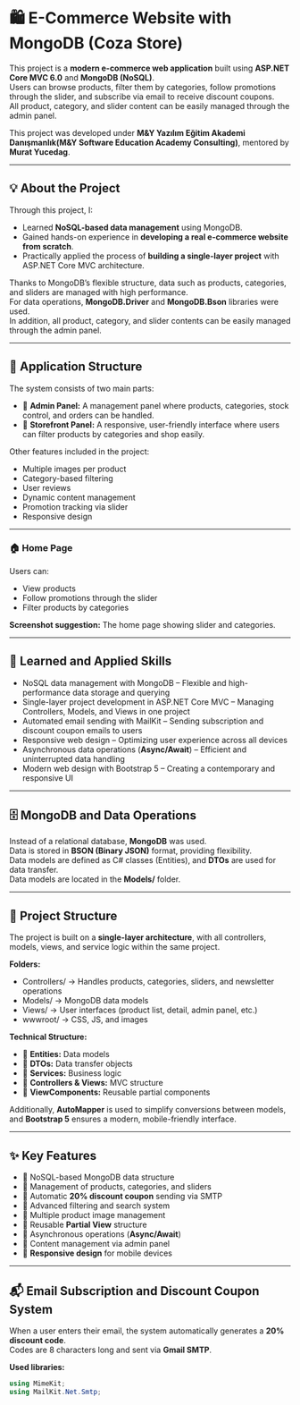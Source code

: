 # 🛍️ E-Commerce Website with MongoDB (Coza Store)

This project is a **modern e-commerce web application** built using **ASP.NET Core MVC 6.0** and **MongoDB (NoSQL)**.  
Users can browse products, filter them by categories, follow promotions through the slider, and subscribe via email to receive discount coupons.  
All product, category, and slider content can be easily managed through the admin panel.  

This project was developed under **M&Y Yazılım Eğitim Akademi Danışmanlık(M&Y Software Education Academy Consulting)**, mentored by **Murat Yucedag**.

---

## 💡 About the Project

Through this project, I:

- Learned **NoSQL-based data management** using MongoDB.  
- Gained hands-on experience in **developing a real e-commerce website from scratch**.  
- Practically applied the process of **building a single-layer project** with ASP.NET Core MVC architecture.  

Thanks to MongoDB’s flexible structure, data such as products, categories, and sliders are managed with high performance.  
For data operations, **MongoDB.Driver** and **MongoDB.Bson** libraries were used.  
In addition, all product, category, and slider contents can be easily managed through the admin panel.

---

## 🧩 Application Structure

The system consists of two main parts:

- 👤 **Admin Panel:** A management panel where products, categories, stock control, and orders can be handled.  
- 📱 **Storefront Panel:** A responsive, user-friendly interface where users can filter products by categories and shop easily.

Other features included in the project:

- Multiple images per product  
- Category-based filtering  
- User reviews  
- Dynamic content management  
- Promotion tracking via slider  
- Responsive design

---

### 🏠 Home Page

Users can:

- View products  
- Follow promotions through the slider  
- Filter products by categories  

**Screenshot suggestion:** The home page showing slider and categories.

---

## 🧩 Learned and Applied Skills

- NoSQL data management with MongoDB – Flexible and high-performance data storage and querying  
- Single-layer project development in ASP.NET Core MVC – Managing Controllers, Models, and Views in one project  
- Automated email sending with MailKit – Sending subscription and discount coupon emails to users  
- Responsive web design – Optimizing user experience across all devices  
- Asynchronous data operations (**Async/Await**) – Efficient and uninterrupted data handling  
- Modern web design with Bootstrap 5 – Creating a contemporary and responsive UI  

---

## 🗄️ MongoDB and Data Operations

Instead of a relational database, **MongoDB** was used.  
Data is stored in **BSON (Binary JSON)** format, providing flexibility.  
Data models are defined as C# classes (Entities), and **DTOs** are used for data transfer.  
Data models are located in the **Models/** folder.

---

## 🔧 Project Structure

The project is built on a **single-layer architecture**, with all controllers, models, views, and service logic within the same project.

**Folders:**

- Controllers/ → Handles products, categories, sliders, and newsletter operations  
- Models/ → MongoDB data models  
- Views/ → User interfaces (product list, detail, admin panel, etc.)  
- wwwroot/ → CSS, JS, and images  

**Technical Structure:**

- 💎 **Entities:** Data models  
- 💎 **DTOs:** Data transfer objects  
- 💎 **Services:** Business logic  
- 💎 **Controllers & Views:** MVC structure  
- 💎 **ViewComponents:** Reusable partial components  

Additionally, **AutoMapper** is used to simplify conversions between models, and **Bootstrap 5** ensures a modern, mobile-friendly interface.

---

## ✨ Key Features

- 🔹 NoSQL-based MongoDB data structure  
- 🔹 Management of products, categories, and sliders  
- 🔹 Automatic **20% discount coupon** sending via SMTP  
- 🔹 Advanced filtering and search system  
- 🔹 Multiple product image management  
- 🔹 Reusable **Partial View** structure  
- 🔹 Asynchronous operations (**Async/Await**)  
- 🔹 Content management via admin panel  
- 🔹 **Responsive design** for mobile devices  

---

## 📬 Email Subscription and Discount Coupon System

When a user enters their email, the system automatically generates a **20% discount code**.  
Codes are 8 characters long and sent via **Gmail SMTP**.

**Used libraries:**

```csharp
using MimeKit;
using MailKit.Net.Smtp;
